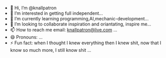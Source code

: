- 👋 Hi, I’m @knallpatron
- 👀 I’m interested in getting full independent...
- 🌱 I’m currently learning programming,AI,mechanic-development...
- 💞️ I’m looking to collaborate inspiration and oriantating, inspire me...
- 📫 How to reach me email: knallpatron@live.com ...
- 😄 Pronouns: ...
- ⚡ Fun fact: when I thought I knew everything then I knew shit, now that I know so much more, I still know shit  ...

<!---
knallpatron/knallpatron is a ✨ special ✨ repository because its `README.md` (this file) appears on your GitHub profile.
You can click the Preview link to take a look at your changes.
--->
